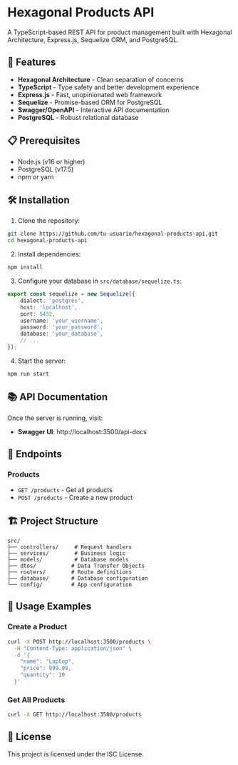 # Hexagonal Products API

A TypeScript-based REST API for product management built with Hexagonal Architecture, Express.js, Sequelize ORM, and PostgreSQL.

## 🚀 Features

- **Hexagonal Architecture** - Clean separation of concerns
- **TypeScript** - Type safety and better development experience
- **Express.js** - Fast, unopinionated web framework
- **Sequelize** - Promise-based ORM for PostgreSQL
- **Swagger/OpenAPI** - Interactive API documentation
- **PostgreSQL** - Robust relational database

## 📋 Prerequisites

- Node.js (v16 or higher)
- PostgreSQL (v17.5)
- npm or yarn

## 🛠️ Installation

1. Clone the repository:
```bash
git clone https://github.com/tu-usuario/hexagonal-products-api.git
cd hexagonal-products-api
```

2. Install dependencies:
```bash
npm install
```

3. Configure your database in `src/database/sequelize.ts`:
```typescript
export const sequelize = new Sequelize({
    dialect: 'postgres',
    host: 'localhost',
    port: 5432,
    username: 'your_username',
    password: 'your_password',
    database: 'your_database',
    // ...
});
```

4. Start the server:
```bash
npm run start
```

## 📚 API Documentation

Once the server is running, visit:
- **Swagger UI**: http://localhost:3500/api-docs

## 🔗 Endpoints

### Products
- `GET /products` - Get all products
- `POST /products` - Create a new product

## 🏗️ Project Structure

```
src/
├── controllers/     # Request handlers
├── services/        # Business logic
├── models/          # Database models
├── dtos/           # Data Transfer Objects
├── routers/        # Route definitions
├── database/       # Database configuration
└── config/         # App configuration
```

## 🧪 Usage Examples

### Create a Product
```bash
curl -X POST http://localhost:3500/products \
  -H "Content-Type: application/json" \
  -d '{
    "name": "Laptop",
    "price": 999.99,
    "quantity": 10
  }'
```

### Get All Products
```bash
curl -X GET http://localhost:3500/products
```

## 📄 License

This project is licensed under the ISC License.
